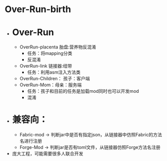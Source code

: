 # Over-Run-birth
- # Over-Run
    -	OverRun-placenta 胎盘:营养物反混淆
        - 任务：将mapping分类
        - 反混淆
    -	OverRun-link 链接器:纽带
        - 任务：利用asm注入方法类
    - OverRun-Children： 孩子：客户端 
    - OverRun-Mom：母亲：服务端
        - 任务：孩子和目前的任务是加载mod同时也可以开发mod
        - 混淆
- # 兼容向：
    - Fabric-mod -> 判断jar中是否有指定json，从链接器中仿照Fabric的方法名进行注册
    - Forge-Mod -> 判断jar是否有toml文件，从链接器仿照Forge方法名注册
- 庞大工程，可能需要很多人联合开发

